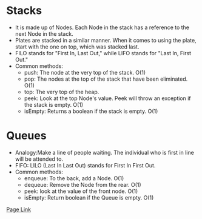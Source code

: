 # Stacks
- It is made up of Nodes. Each Node in the stack has a reference to the next Node in the stack.
- Plates are stacked in a similar manner. When it comes to using the plate, start with the one on top, which was stacked last.
- FILO stands for "First In, Last Out," while LIFO stands for "Last In, First Out."
- Common methods:
   - push: The node at the very top of the stack. O(1)
   - pop: The nodes at the top of the stack that have been eliminated. O(1)
   - top: The very top of the heap.
   - peek: Look at the top Node's value. Peek will throw an exception if the stack is empty. O(1)
   - isEmpty: Returns a boolean if the stack is empty. O(1)
# Queues
- Analogy:Make a line of people waiting. The individual who is first in line will be attended to.
- FIFO: LILO (Last In Last Out) stands for First In First Out.
- Common methods:
  - enqueue: To the back, add a Node. O(1)
  - dequeue: Remove the Node from the rear. O(1)
  - peek: look at the value of the front node. O(1)
  - isEmpty: Return boolean if the Queue is empty. O(1)

[Page Link](https://codefellows.github.io/common_curriculum/data_structures_and_algorithms/Code_401/class-10/resources/stacks_and_queues.html)